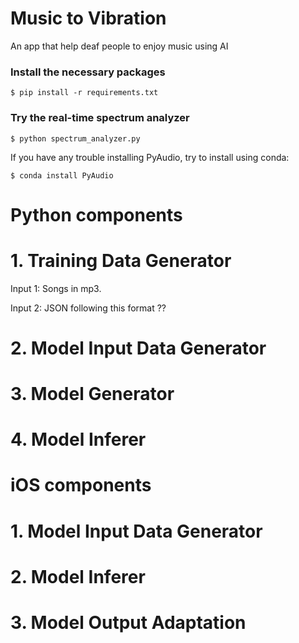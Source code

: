 # Music to Vibration
An app that help deaf people to enjoy music using AI

### Install the necessary packages
``$ pip install -r requirements.txt``

### Try the real-time spectrum analyzer
``$ python spectrum_analyzer.py``

If you have any trouble installing PyAudio, try to install using conda:

``$ conda install PyAudio``


# Python components

# 1. Training Data Generator

Input 1: Songs in mp3.

Input 2: JSON following this format ??

# 2. Model Input Data Generator

# 3. Model Generator

# 4. Model Inferer

# iOS components

# 1. Model Input Data Generator

# 2. Model Inferer

# 3. Model Output Adaptation

